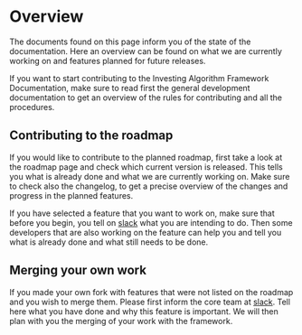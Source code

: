 # Overview
The documents found on this page inform you of the state of the documentation.
Here an overview can be found on what we are currently working on and features 
planned for future releases.

If you want to start contributing to the Investing Algorithm Framework Documentation, 
make sure to read first the general development documentation to get an overview of the rules 
for contributing and all the procedures.


## Contributing to the roadmap
If you would like to contribute to the planned roadmap, first take a look at the roadmap page and check which
current version is released. This tells you what is already done and what we are currently working on.
Make sure to check also the changelog, to get a precise overview of the changes and progress in the planned
features.

If you have selected a feature that you want to work on, make sure that before you begin, you tell on [slack] 
what you are intending to do. Then some developers that are also working on the feature can help you and tell you what is already done and what still needs to be done.

## Merging your own work
If you made your own fork with features that were not listed on the roadmap and you wish to merge them. 
Please first inform the core team at [slack]. Tell here what you have done and why this feature is important. We will then plan with you the merging of your work with the framework.


[slack]: https://inv-algo-framework.slack.com